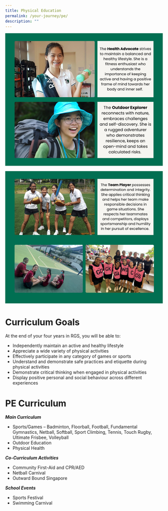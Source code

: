 ```yaml
---
title: Physical Education
permalink: /your-journey/pe/
description: ""
---
```

![](/images/physicaleducation1.png)

![](/images/physicaleducation2.png)
# Curriculum Goals
At the end of your four years in RGS, you will be able to:

*   Independently maintain an active and healthy lifestyle
*   Appreciate a wide variety of physical activities
*   Effectively participate in any category of games or sports
*   Understand and demonstrate safe practices and etiquette during physical activities
*   Demonstrate critical thinking when engaged in physical activities
*   Display positive personal and social behaviour across different experiences

# PE Curriculum

**_Main Curriculum_**

*   Sports/Games – Badminton, Floorball, Football, Fundamental Gymnastics, Netball, Softball, Sport Climbing, Tennis, Touch Rugby, Ultimate Frisbee, Volleyball
*   Outdoor Education
*   Physical Health


**_Co-Curriculum Activities_**

*   Community First-Aid and CPR/AED
*   Netball Carnival
*   Outward Bound Singapore

**_School Events_**

*   Sports Festival
*   Swimming Carnival